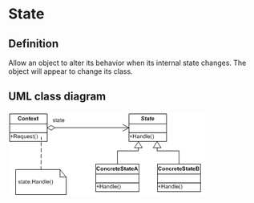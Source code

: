 # State

## Definition
Allow an object to alter its behavior when its internal state changes. The object will appear to change its class.
<BR>

## UML class diagram
![GitHub Logo](../../../Documentations/Images/DesignPatterns/state.gif)
